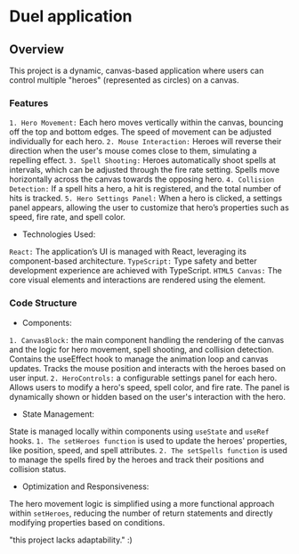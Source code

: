 # Duel application

## Overview
This project is a dynamic, canvas-based application where users can control multiple "heroes" (represented as circles) on a canvas.

### Features
`1. Hero Movement:` Each hero moves vertically within the canvas, bouncing off the top and bottom edges. The speed of movement can be adjusted individually for each hero.
`2. Mouse Interaction:` Heroes will reverse their direction when the user's mouse comes close to them, simulating a repelling effect.
`3. Spell Shooting:` Heroes automatically shoot spells at intervals, which can be adjusted through the fire rate setting. Spells move horizontally across the canvas towards the opposing hero.
`4. Collision Detection:` If a spell hits a hero, a hit is registered, and the total number of hits is tracked.
`5. Hero Settings Panel:` When a hero is clicked, a settings panel appears, allowing the user to customize that hero’s properties such as speed, fire rate, and spell color.

- Technologies Used:

`React:` The application’s UI is managed with React, leveraging its component-based architecture.
`TypeScript:` Type safety and better development experience are achieved with TypeScript.
`HTML5 Canvas:` The core visual elements and interactions are rendered using the <canvas> element.
### Code Structure

- Components:

`1. CanvasBlock:` the main component handling the rendering of the canvas and the logic for hero movement, spell shooting, and collision detection.
Contains the useEffect hook to manage the animation loop and canvas updates.
Tracks the mouse position and interacts with the heroes based on user input.
`2. HeroControls:` a configurable settings panel for each hero.
Allows users to modify a hero's speed, spell color, and fire rate.
The panel is dynamically shown or hidden based on the user's interaction with the hero.

- State Management:

State is managed locally within components using `useState` and `useRef` hooks.
`1. The setHeroes function` is used to update the heroes' properties, like position, speed, and spell attributes.
`2. The setSpells function` is used to manage the spells fired by the heroes and track their positions and collision status.

- Optimization and Responsiveness:

The hero movement logic is simplified using a more functional approach within `setHeroes`, reducing the number of return statements and directly modifying properties based on conditions.

"this project lacks adaptability." :)
